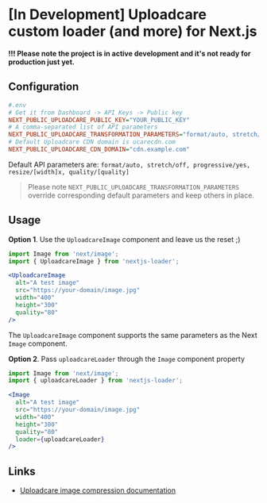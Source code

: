 # [In Development] Uploadcare custom loader (and more) for Next.js

**!!! Please note the project is in active development and it's not ready for production just yet.**

## Configuration

```ini
#.env
# Get it from Dashboard -> API Keys -> Public key
NEXT_PUBLIC_UPLOADCARE_PUBLIC_KEY="YOUR_PUBLIC_KEY"
# A comma-separated list of API parameters
NEXT_PUBLIC_UPLOADCARE_TRANSFORMATION_PARAMETERS="format/auto, stretch/off, progressive/yes"
# Default Uploadcare CDN domain is ucarecdn.com
NEXT_PUBLIC_UPLOADCARE_CDN_DOMAIN="cdn.example.com"
```

Default API parameters are:
`format/auto, stretch/off, progressive/yes, resize/[width]x, quality/[quality]`  
> Please note `NEXT_PUBLIC_UPLOADCARE_TRANSFORMATION_PARAMETERS` override corresponding default parameters and keep others in place.

## Usage

**Option 1**. Use the `UploadcareImage` component and leave us the reset ;)
```jsx
import Image from 'next/image';
import { UploadcareImage } from 'nextjs-loader';

<UploadcareImage
  alt="A test image"
  src="https://your-domain/image.jpg"
  width="400"
  height="300"
  quality="80"
/>
```
The `UploadcareImage` component supports the same parameters as the Next `Image` component.

**Option 2**. Pass `uploadcareLoader` through the `Image` component property
```jsx
import Image from 'next/image';
import { uploadcareLoader } from 'nextjs-loader';

<Image 
  alt="A test image"
  src="https://your-domain/image.jpg"
  width="400"
  height="300"
  quality="80"
  loader={uploadcareLoader}
/>
```

## Links

- [Uploadcare image compression documentation](https://uploadcare.com/docs/transformations/image/compression/)
